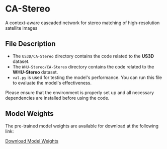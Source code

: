 # CA-Stereo
A context-aware cascaded network for stereo  matching of high-resolution satellite images

## File Description

- The `US3D/CA-Stereo` directory contains the code related to the **US3D** dataset.
- The `WHU-Stereo/CA-Stereo` directory contains the code related to the **WHU-Stereo** dataset.
- `val.py` is used for testing the model's performance. You can run this file to evaluate the model's effectiveness.

Please ensure that the environment is properly set up and all necessary dependencies are installed before using the code.

## Model Weights

The pre-trained model weights are available for download at the following link:

[Download Model Weights](https://pan.baidu.com/s/122m4vWn5UXVyhpk61MhwkQ?pwd=v3ny)
